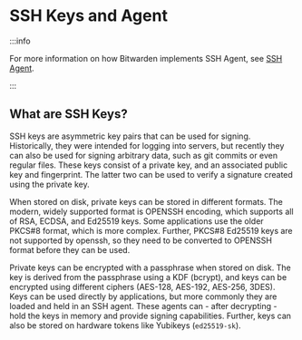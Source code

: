 # SSH Keys and Agent

:::info

For more information on how Bitwarden implements SSH Agent, see [SSH Agent](./agent).

:::

## What are SSH Keys?

SSH keys are asymmetric key pairs that can be used for signing. Historically, they were intended for
logging into servers, but recently they can also be used for signing arbitrary data, such as git
commits or even regular files. These keys consist of a private key, and an associated public key and
fingerprint. The latter two can be used to verify a signature created using the private key.

When stored on disk, private keys can be stored in different formats. The modern, widely supported
format is OPENSSH encoding, which supports all of RSA, ECDSA, and Ed25519 keys. Some applications
use the older PKCS#8 format, which is more complex. Further, PKCS#8 Ed25519 keys are not supported
by openssh, so they need to be converted to OPENSSH format before they can be used.

Private keys can be encrypted with a passphrase when stored on disk. The key is derived from the
passphrase using a KDF (bcrypt), and keys can be encrypted using different ciphers (AES-128,
AES-192, AES-256, 3DES). Keys can be used directly by applications, but more commonly they are
loaded and held in an SSH agent. These agents can - after decrypting - hold the keys in memory and
provide signing capabilities. Further, keys can also be stored on hardware tokens like Yubikeys
(`ed25519-sk`).

